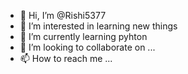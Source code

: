 - 👋 Hi, I’m @Rishi5377
- 👀 I’m interested in learning new things
- 🌱 I’m currently learning pyhton
- 💞️ I’m looking to collaborate on ...
- 📫 How to reach me ...

<!---
Rishi5377/Rishi5377 is a ✨ special ✨ repository because its `README.md` (this file) appears on your GitHub profile.
You can click the Preview link to take a look at your changes.
--->
